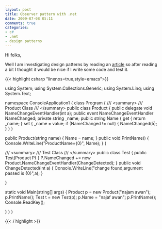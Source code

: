 ```yaml
---
layout: post
title: Observer pattern with .net
date: 2009-07-08 05:11
comments: true
categories:
- c#
- .net
- design patterns
---
```

Hi folks,

Well I am investigating design patterns by reading an <a title="Read This" href="http://msdn.microsoft.com/en-us/magazine/cc188707.aspx" target="_blank">article</a> so after reading a bit I thought it would be nice if I write some code and test it.

{{< highlight csharp  "linenos=true,style=emacs">}}

using System;
using System.Collections.Generic;
using System.Linq;
using System.Text;

namespace ConsoleApplication1
{
class Program
{
/// &lt;summary&gt;
/// Product Class
/// &lt;/summary&gt;
public class Product
{
public delegate void NameChangeEventHandler(int a);
public event NameChangeEventHandler NameChanged;
private string _name;
public string Name
{
get
{
return _name;
}
set
{
_name = value;
if (NameChanged != null)
{
NameChanged(5);
}
}
}

public Product(string name)
{
Name = name;
}
public void PrintName()
{
Console.WriteLine("ProductName={0}", Name);
}
}

/// &lt;summary&gt;
/// Test Class
/// &lt;/summary&gt;
public class Test
{
public Test(Product P)
{
P.NameChanged += new Product.NameChangeEventHandler(ChangeDetected);
}
public void ChangeDetected(int a)
{
Console.WriteLine("change found,argument passed is {0}",a);
}

}

static void Main(string[] args)
{
Product p = new Product("najam awan");
p.PrintName();
Test t = new Test(p);
p.Name = "najaf awan";
p.PrintName();
Console.ReadKey();

}
}
}

{{< / highlight >}}
